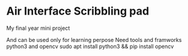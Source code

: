 # Air Interface Scribbling pad
My final year mini project 

And can be used only for learning perpose
Need tools and framworks
python3 and opencv
sudo apt install python3 && pip install opencv
